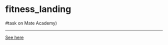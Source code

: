 # fitness_landing
#task on Mate Academy)

---
[See here](https://anastasiia-emets.github.io/fitness_landing/index.html)

